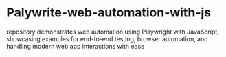 # Palywrite-web-automation-with-js
repository demonstrates web automation using Playwright with JavaScript, showcasing examples for end-to-end testing, browser automation, and handling modern web app interactions with ease
